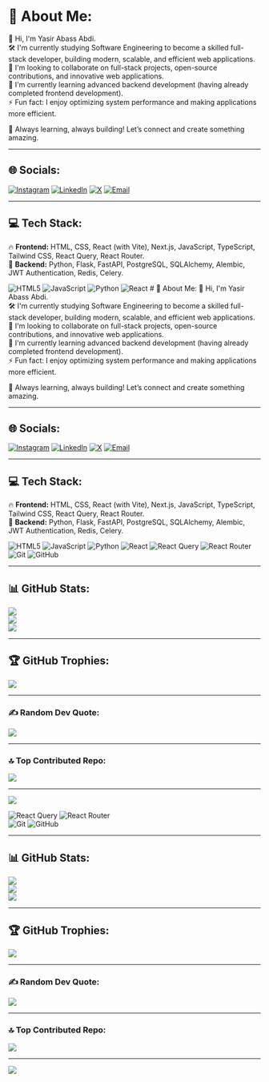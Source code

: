 # 💫 About Me:
👋 Hi, I'm Yasir Abass Abdi.<br>
🛠 I'm currently studying Software Engineering to become a skilled full-stack developer, building modern, scalable, and efficient web applications.<br>
🤝 I'm looking to collaborate on full-stack projects, open-source contributions, and innovative web applications.<br>
🌱 I'm currently learning advanced backend development (having already completed frontend development).<br>
⚡ Fun fact: I enjoy optimizing system performance and making applications more efficient.<br>

🚀 Always learning, always building! Let’s connect and create something amazing.  

---

## 🌐 Socials:
[![Instagram](https://img.shields.io/badge/Instagram-%23E4405F.svg?logo=Instagram&logoColor=white)](https://www.instagram.com/itz.him.yasir/) 
[![LinkedIn](https://img.shields.io/badge/LinkedIn-%230077B5.svg?logo=linkedin&logoColor=white)](https://www.linkedin.com/in/yasir-abass-608537352/) 
[![X](https://img.shields.io/badge/X-black.svg?logo=X&logoColor=white)](https://x.com/itz_him_yasir) 
[![Email](https://img.shields.io/badge/Email-D14836?logo=gmail&logoColor=white)](mailto:yasirabass554@gmail.com)  

---

## 💻 Tech Stack:
🔥 **Frontend:** HTML, CSS, React (with Vite), Next.js, JavaScript, TypeScript, Tailwind CSS, React Query, React Router.  
🚀 **Backend:** Python, Flask, FastAPI, PostgreSQL, SQLAlchemy, Alembic, JWT Authentication, Redis, Celery.  

![HTML5](https://img.shields.io/badge/html5-%23E34F26.svg?style=for-the-badge&logo=html5&logoColor=white) 
![JavaScript](https://img.shields.io/badge/javascript-%23323330.svg?style=for-the-badge&logo=javascript&logoColor=%23F7DF1E) 
![Python](https://img.shields.io/badge/python-3670A0?style=for-the-badge&logo=python&logoColor=ffdd54) 
![React](https://img.shields.io/badge/react-%2320232a.svg?style=for-the-badge&logo=react&logoColor=%2361DAFB) # 💫 About Me:
👋 Hi, I'm Yasir Abass Abdi.<br>
🛠 I'm currently studying Software Engineering to become a skilled full-stack developer, building modern, scalable, and efficient web applications.<br>
🤝 I'm looking to collaborate on full-stack projects, open-source contributions, and innovative web applications.<br>
🌱 I'm currently learning advanced backend development (having already completed frontend development).<br>
⚡ Fun fact: I enjoy optimizing system performance and making applications more efficient.<br>

🚀 Always learning, always building! Let’s connect and create something amazing.  

---

## 🌐 Socials:
[![Instagram](https://img.shields.io/badge/Instagram-%23E4405F.svg?logo=Instagram&logoColor=white)](https://www.instagram.com/itz.him.yasir/) 
[![LinkedIn](https://img.shields.io/badge/LinkedIn-%230077B5.svg?logo=linkedin&logoColor=white)](https://www.linkedin.com/in/yasir-abass-608537352/) 
[![X](https://img.shields.io/badge/X-black.svg?logo=X&logoColor=white)](https://x.com/itz_him_yasir) 
[![Email](https://img.shields.io/badge/Email-D14836?logo=gmail&logoColor=white)](mailto:yasirabass554@gmail.com)  

---

## 💻 Tech Stack:
🔥 **Frontend:** HTML, CSS, React (with Vite), Next.js, JavaScript, TypeScript, Tailwind CSS, React Query, React Router.  
🚀 **Backend:** Python, Flask, FastAPI, PostgreSQL, SQLAlchemy, Alembic, JWT Authentication, Redis, Celery.  

![HTML5](https://img.shields.io/badge/html5-%23E34F26.svg?style=for-the-badge&logo=html5&logoColor=white) 
![JavaScript](https://img.shields.io/badge/javascript-%23323330.svg?style=for-the-badge&logo=javascript&logoColor=%23F7DF1E) 
![Python](https://img.shields.io/badge/python-3670A0?style=for-the-badge&logo=python&logoColor=ffdd54) 
![React](https://img.shields.io/badge/react-%2320232a.svg?style=for-the-badge&logo=react&logoColor=%2361DAFB) 
![React Query](https://img.shields.io/badge/-React%20Query-FF4154?style=for-the-badge&logo=react%20query&logoColor=white) 
![React Router](https://img.shields.io/badge/React_Router-CA4245?style=for-the-badge&logo=react-router&logoColor=white)  
![Git](https://img.shields.io/badge/git-%23F05033.svg?style=for-the-badge&logo=git&logoColor=white) 
![GitHub](https://img.shields.io/badge/github-%23121011.svg?style=for-the-badge&logo=github&logoColor=white)  

---

## 📊 GitHub Stats:
![](https://github-readme-stats.vercel.app/api?username=Yasir554&theme=dark&hide_border=false&include_all_commits=true&count_private=true)  
![](https://github-readme-streak-stats.herokuapp.com/?user=Yasir554&theme=dark&hide_border=false)  
![](https://github-readme-stats.vercel.app/api/top-langs/?username=Yasir554&theme=dark&hide_border=false&include_all_commits=true&count_private=true&layout=compact)  

---

## 🏆 GitHub Trophies:
![](https://github-profile-trophy.vercel.app/?username=Yasir554&theme=radical&no-frame=false&no-bg=false&margin-w=4)  

---

### ✍️ Random Dev Quote:
![](https://quotes-github-readme.vercel.app/api?type=horizontal&theme=radical)  

---

### 🔝 Top Contributed Repo:
![](https://github-contributor-stats.vercel.app/api?username=Yasir554&limit=5&theme=dark&combine_all_yearly_contributions=true)  

---

[![](https://visitcount.itsvg.in/api?id=Yasir554&icon=0&color=0)](https://visitcount.itsvg.in)  

<!-- Proudly created with GPRM ( https://gprm.itsvg.in ) -->

![React Query](https://img.shields.io/badge/-React%20Query-FF4154?style=for-the-badge&logo=react%20query&logoColor=white) 
![React Router](https://img.shields.io/badge/React_Router-CA4245?style=for-the-badge&logo=react-router&logoColor=white)  
![Git](https://img.shields.io/badge/git-%23F05033.svg?style=for-the-badge&logo=git&logoColor=white) 
![GitHub](https://img.shields.io/badge/github-%23121011.svg?style=for-the-badge&logo=github&logoColor=white)  

---

## 📊 GitHub Stats:
![](https://github-readme-stats.vercel.app/api?username=Yasir554&theme=dark&hide_border=false&include_all_commits=true&count_private=true)  
![](https://github-readme-streak-stats.herokuapp.com/?user=Yasir554&theme=dark&hide_border=false)  
![](https://github-readme-stats.vercel.app/api/top-langs/?username=Yasir554&theme=dark&hide_border=false&include_all_commits=true&count_private=true&layout=compact)  

---

## 🏆 GitHub Trophies:
![](https://github-profile-trophy.vercel.app/?username=Yasir554&theme=radical&no-frame=false&no-bg=false&margin-w=4)  

---

### ✍️ Random Dev Quote:
![](https://quotes-github-readme.vercel.app/api?type=horizontal&theme=radical)  

---

### 🔝 Top Contributed Repo:
![](https://github-contributor-stats.vercel.app/api?username=Yasir554&limit=5&theme=dark&combine_all_yearly_contributions=true)  

---

[![](https://visitcount.itsvg.in/api?id=Yasir554&icon=0&color=0)](https://visitcount.itsvg.in)  

<!-- Proudly created with GPRM ( https://gprm.itsvg.in ) -->
